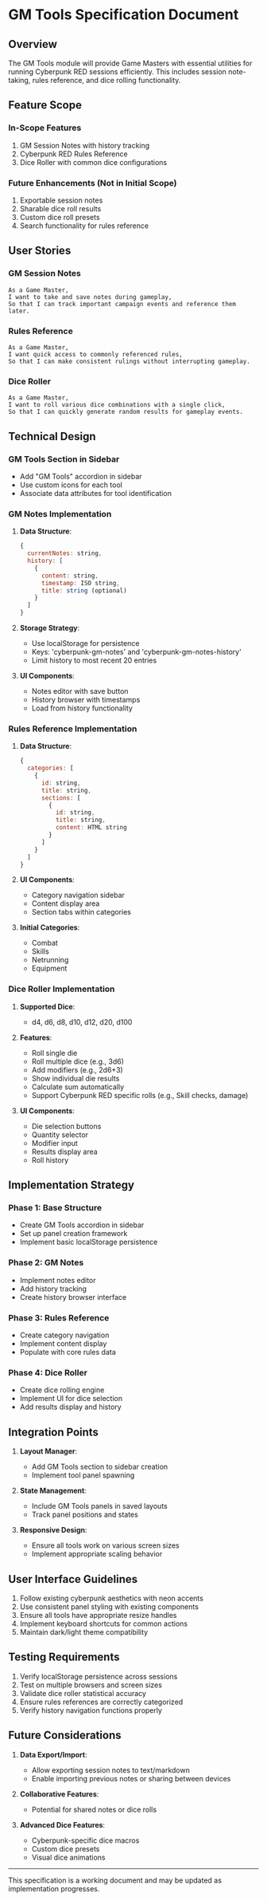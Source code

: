 # GM Tools Specification Document

## Overview

The GM Tools module will provide Game Masters with essential utilities for running Cyberpunk RED sessions efficiently. This includes session note-taking, rules reference, and dice rolling functionality.

## Feature Scope

### In-Scope Features
1. GM Session Notes with history tracking
2. Cyberpunk RED Rules Reference
3. Dice Roller with common dice configurations

### Future Enhancements (Not in Initial Scope)
1. Exportable session notes
2. Sharable dice roll results
3. Custom dice roll presets
4. Search functionality for rules reference

## User Stories

### GM Session Notes
```
As a Game Master,
I want to take and save notes during gameplay,
So that I can track important campaign events and reference them later.
```

### Rules Reference
```
As a Game Master,
I want quick access to commonly referenced rules,
So that I can make consistent rulings without interrupting gameplay.
```

### Dice Roller
```
As a Game Master,
I want to roll various dice combinations with a single click,
So that I can quickly generate random results for gameplay events.
```

## Technical Design

### GM Tools Section in Sidebar
- Add "GM Tools" accordion in sidebar
- Use custom icons for each tool
- Associate data attributes for tool identification

### GM Notes Implementation
1. **Data Structure**:
   ```javascript
   {
     currentNotes: string,
     history: [
       {
         content: string,
         timestamp: ISO string,
         title: string (optional)
       }
     ]
   }
   ```

2. **Storage Strategy**:
   - Use localStorage for persistence
   - Keys: 'cyberpunk-gm-notes' and 'cyberpunk-gm-notes-history'
   - Limit history to most recent 20 entries

3. **UI Components**:
   - Notes editor with save button
   - History browser with timestamps
   - Load from history functionality

### Rules Reference Implementation
1. **Data Structure**:
   ```javascript
   {
     categories: [
       {
         id: string,
         title: string,
         sections: [
           {
             id: string,
             title: string,
             content: HTML string
           }
         ]
       }
     ]
   }
   ```

2. **UI Components**:
   - Category navigation sidebar
   - Content display area
   - Section tabs within categories

3. **Initial Categories**:
   - Combat
   - Skills
   - Netrunning
   - Equipment

### Dice Roller Implementation
1. **Supported Dice**:
   - d4, d6, d8, d10, d12, d20, d100

2. **Features**:
   - Roll single die
   - Roll multiple dice (e.g., 3d6)
   - Add modifiers (e.g., 2d6+3)
   - Show individual die results
   - Calculate sum automatically
   - Support Cyberpunk RED specific rolls (e.g., Skill checks, damage)

3. **UI Components**:
   - Die selection buttons
   - Quantity selector
   - Modifier input
   - Results display area
   - Roll history

## Implementation Strategy

### Phase 1: Base Structure
- Create GM Tools accordion in sidebar
- Set up panel creation framework
- Implement basic localStorage persistence

### Phase 2: GM Notes
- Implement notes editor
- Add history tracking
- Create history browser interface

### Phase 3: Rules Reference
- Create category navigation
- Implement content display
- Populate with core rules data

### Phase 4: Dice Roller
- Create dice rolling engine
- Implement UI for dice selection
- Add results display and history

## Integration Points

1. **Layout Manager**:
   - Add GM Tools section to sidebar creation
   - Implement tool panel spawning

2. **State Management**:
   - Include GM Tools panels in saved layouts
   - Track panel positions and states

3. **Responsive Design**:
   - Ensure all tools work on various screen sizes
   - Implement appropriate scaling behavior

## User Interface Guidelines

1. Follow existing cyberpunk aesthetics with neon accents
2. Use consistent panel styling with existing components
3. Ensure all tools have appropriate resize handles
4. Implement keyboard shortcuts for common actions
5. Maintain dark/light theme compatibility

## Testing Requirements

1. Verify localStorage persistence across sessions
2. Test on multiple browsers and screen sizes
3. Validate dice roller statistical accuracy
4. Ensure rules references are correctly categorized
5. Verify history navigation functions properly

## Future Considerations

1. **Data Export/Import**:
   - Allow exporting session notes to text/markdown
   - Enable importing previous notes or sharing between devices

2. **Collaborative Features**:
   - Potential for shared notes or dice rolls

3. **Advanced Dice Features**:
   - Cyberpunk-specific dice macros
   - Custom dice presets
   - Visual dice animations

---

This specification is a working document and may be updated as implementation progresses.